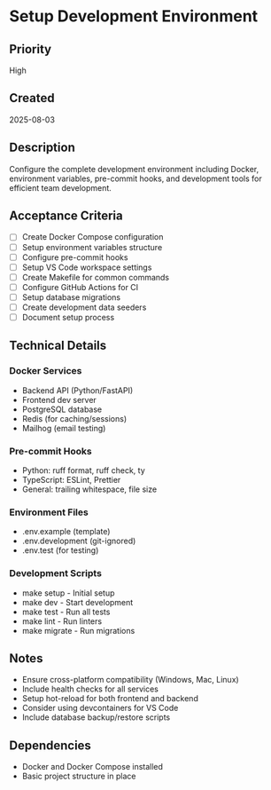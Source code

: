 # Setup Development Environment

## Priority
High

## Created
2025-08-03

## Description
Configure the complete development environment including Docker, environment variables, pre-commit hooks, and development tools for efficient team development.

## Acceptance Criteria
- [ ] Create Docker Compose configuration
- [ ] Setup environment variables structure
- [ ] Configure pre-commit hooks
- [ ] Setup VS Code workspace settings
- [ ] Create Makefile for common commands
- [ ] Configure GitHub Actions for CI
- [ ] Setup database migrations
- [ ] Create development data seeders
- [ ] Document setup process

## Technical Details
### Docker Services
- Backend API (Python/FastAPI)
- Frontend dev server
- PostgreSQL database
- Redis (for caching/sessions)
- Mailhog (email testing)

### Pre-commit Hooks
- Python: ruff format, ruff check, ty
- TypeScript: ESLint, Prettier
- General: trailing whitespace, file size

### Environment Files
- .env.example (template)
- .env.development (git-ignored)
- .env.test (for testing)

### Development Scripts
- make setup - Initial setup
- make dev - Start development
- make test - Run all tests
- make lint - Run linters
- make migrate - Run migrations

## Notes
- Ensure cross-platform compatibility (Windows, Mac, Linux)
- Include health checks for all services
- Setup hot-reload for both frontend and backend
- Consider using devcontainers for VS Code
- Include database backup/restore scripts

## Dependencies
- Docker and Docker Compose installed
- Basic project structure in place